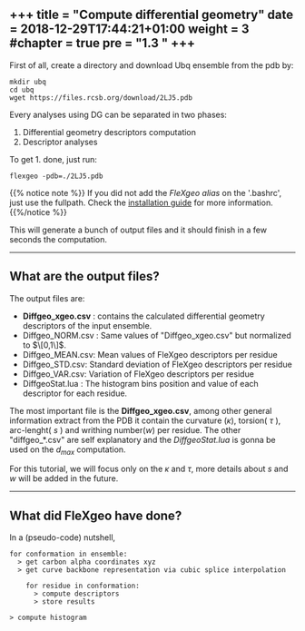 +++
title = "Compute differential geometry"
date = 2018-12-29T17:44:21+01:00
weight = 3
#chapter = true
pre = "<b>1.3 </b>"
+++
---
First of all, create a directory and download Ubq ensemble from the pdb by:

```{bash}
mkdir ubq
cd ubq
wget https://files.rcsb.org/download/2LJ5.pdb
```  

Every analyses using DG can be separated in two phases:

1. Differential geometry descriptors computation
2. Descriptor analyses

To get 1. done, just run:
```{bash}
flexgeo -pdb=./2LJ5.pdb
```
{{% notice note %}}
If you did not add the *FleXgeo alias* on the '.bashrc', just use the fullpath.
Check the [installation guide](../installation/) for more information.
{{%/notice %}}

This will generate a bunch of output files and it should finish in a few seconds the computation.

---

## What are the output files?

The output files are:

* **Diffgeo_xgeo.csv** :  contains the calculated differential geometry descriptors of the input ensemble.
*  Diffgeo_NORM.csv : Same values of "Diffgeo_xgeo.csv" but normalized to $\[0,1\]$.
*  Diffgeo_MEAN.csv: Mean values of FleXgeo descriptors per residue
*  Diffgeo_STD.csv: Standard deviation of FleXgeo descriptors per residue
*  Diffgeo_VAR.csv: Variation of FleXgeo descriptors per residue
*  DiffgeoStat.lua : The histogram bins position and value of each descriptor for each residue.

The most important file is the **Diffgeo_xgeo.csv**, among other general information extract from the PDB it contain the curvature ($\kappa$), torsion( $\tau$ ), arc-lenght( $s$ ) and writhing number($w$) per residue. The other "diffgeo_*.csv" are self explanatory and the *DiffgeoStat.lua* is gonna be used on the $d_{max}$ computation.  

For this tutorial, we will focus only on the $\kappa$ and $\tau$, more details about $s$ and $w$ will be added in the future.

---
## What did FleXgeo have done?

In a (pseudo-code) nutshell,

```{python}
for conformation in ensemble:
  > get carbon alpha coordinates xyz
  > get curve backbone representation via cubic splice interpolation

    for residue in conformation:
      > compute descriptors
      > store results

> compute histogram
```
